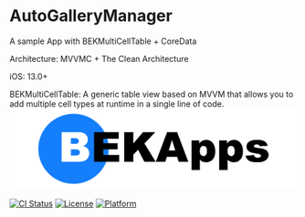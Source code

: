 # AutoGalleryManager
A sample App with BEKMultiCellTable + CoreData

Architecture: MVVMC + The Clean Architecture

iOS: 13.0+

BEKMultiCellTable:
A generic table view based on MVVM that allows you to add multiple cell types at runtime in a single line of code.
<img src="https://github.com/behrad-kzm/BEKDesing/blob/master/Images/BEKHeader.png">

[![CI Status](http://img.shields.io/travis/popwarsweet/JellySlider.svg?style=flat)](https://travis-ci.org/popwarsweet/JellySlider)
[![License](https://img.shields.io/cocoapods/l/JellySlider.svg?style=flat)](http://cocoapods.org/pods/JellySlider)
[![Platform](https://img.shields.io/cocoapods/p/JellySlider.svg?style=flat)](http://cocoapods.org/pods/JellySlider)

 
